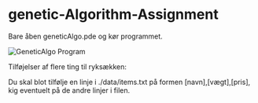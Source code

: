 # genetic-Algorithm-Assignment

Bare åben geneticAlgo.pde og kør programmet.

![GeneticAlgo Program](https://i.ibb.co/T47bY7d/genetic.png "Program")


Tilføjelser af flere ting til ryksækken:

Du skal blot tilfølje en linje i ./data/items.txt på formen [navn],[vægt],[pris], kig eventuelt på de andre linjer i filen.

